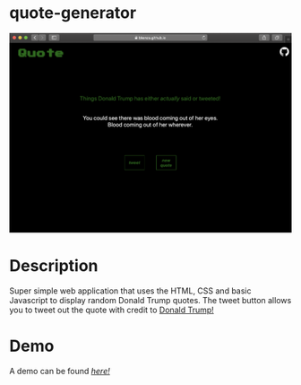 # quote-generator

![Preview](/images/preview.png)

# Description

Super simple web application that uses the HTML, CSS and basic Javascript to display random Donald Trump quotes. The tweet button allows you to tweet out the quote with credit to 
[Donald Trump!](https://twitter.com/realDonaldTrump)

# Demo
A demo can be found 
*[here!](https://bkenza.github.io/quote-generator/)*
